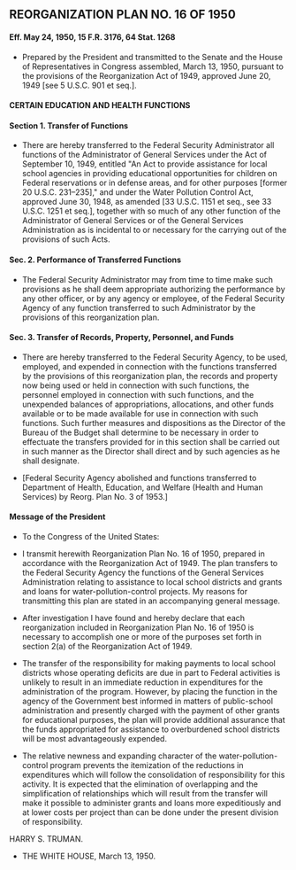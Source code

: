## **REORGANIZATION PLAN NO. 16 OF 1950**
#### Eff. May 24, 1950, 15 F.R. 3176, 64 Stat. 1268
* Prepared by the President and transmitted to the Senate and the House of Representatives in Congress assembled, March 13, 1950, pursuant to the provisions of the Reorganization Act of 1949, approved June 20, 1949 [see 5 U.S.C. 901 et seq.].

#### CERTAIN EDUCATION AND HEALTH FUNCTIONS
#### Section 1. Transfer of Functions
* There are hereby transferred to the Federal Security Administrator all functions of the Administrator of General Services under the Act of September 10, 1949, entitled "An Act to provide assistance for local school agencies in providing educational opportunities for children on Federal reservations or in defense areas, and for other purposes [former 20 U.S.C. 231–235]," and under the Water Pollution Control Act, approved June 30, 1948, as amended [33 U.S.C. 1151 et seq., see 33 U.S.C. 1251 et seq.], together with so much of any other function of the Administrator of General Services or of the General Services Administration as is incidental to or necessary for the carrying out of the provisions of such Acts.

#### Sec. 2. Performance of Transferred Functions
* The Federal Security Administrator may from time to time make such provisions as he shall deem appropriate authorizing the performance by any other officer, or by any agency or employee, of the Federal Security Agency of any function transferred to such Administrator by the provisions of this reorganization plan.

#### Sec. 3. Transfer of Records, Property, Personnel, and Funds
* There are hereby transferred to the Federal Security Agency, to be used, employed, and expended in connection with the functions transferred by the provisions of this reorganization plan, the records and property now being used or held in connection with such functions, the personnel employed in connection with such functions, and the unexpended balances of appropriations, allocations, and other funds available or to be made available for use in connection with such functions. Such further measures and dispositions as the Director of the Bureau of the Budget shall determine to be necessary in order to effectuate the transfers provided for in this section shall be carried out in such manner as the Director shall direct and by such agencies as he shall designate.

* [Federal Security Agency abolished and functions transferred to Department of Health, Education, and Welfare (Health and Human Services) by Reorg. Plan No. 3 of 1953.]

#### Message of the President
* To the Congress of the United States:

* I transmit herewith Reorganization Plan No. 16 of 1950, prepared in accordance with the Reorganization Act of 1949. The plan transfers to the Federal Security Agency the functions of the General Services Administration relating to assistance to local school districts and grants and loans for water-pollution-control projects. My reasons for transmitting this plan are stated in an accompanying general message.

* After investigation I have found and hereby declare that each reorganization included in Reorganization Plan No. 16 of 1950 is necessary to accomplish one or more of the purposes set forth in section 2(a) of the Reorganization Act of 1949.

* The transfer of the responsibility for making payments to local school districts whose operating deficits are due in part to Federal activities is unlikely to result in an immediate reduction in expenditures for the administration of the program. However, by placing the function in the agency of the Government best informed in matters of public-school administration and presently charged with the payment of other grants for educational purposes, the plan will provide additional assurance that the funds appropriated for assistance to overburdened school districts will be most advantageously expended.

* The relative newness and expanding character of the water-pollution-control program prevents the itemization of the reductions in expenditures which will follow the consolidation of responsibility for this activity. It is expected that the elimination of overlapping and the simplification of relationships which will result from the transfer will make it possible to administer grants and loans more expeditiously and at lower costs per project than can be done under the present division of responsibility.

HARRY S. TRUMAN.&nbsp;&nbsp;&nbsp;&nbsp;&nbsp;&nbsp;


* THE WHITE HOUSE, March 13, 1950.
